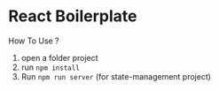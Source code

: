 # React Boilerplate

How To Use ?
1. open a folder project
2. run ```npm install```
3. Run ```npm run server``` (for state-management project)
